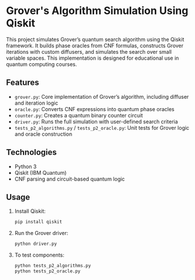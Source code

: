 # Grover's Algorithm Simulation Using Qiskit

This project simulates Grover’s quantum search algorithm using the Qiskit framework. It builds phase oracles from CNF formulas, constructs Grover iterations with custom diffusers, and simulates the search over small variable spaces. This implementation is designed for educational use in quantum computing courses.

## Features

- `grover.py`: Core implementation of Grover’s algorithm, including diffuser and iteration logic
- `oracle.py`: Converts CNF expressions into quantum phase oracles
- `counter.py`: Creates a quantum binary counter circuit
- `driver.py`: Runs the full simulation with user-defined search criteria
- `tests_p2_algorithms.py` / `tests_p2_oracle.py`: Unit tests for Grover logic and oracle construction

## Technologies

- Python 3
- Qiskit (IBM Quantum)
- CNF parsing and circuit-based quantum logic

## Usage

1. Install Qiskit:
   ```bash
   pip install qiskit
   ```

2. Run the Grover driver:
   ```bash
   python driver.py
   ```

3. To test components:
   ```bash
   python tests_p2_algorithms.py
   python tests_p2_oracle.py
   ```